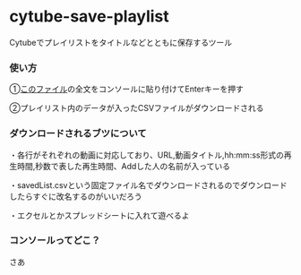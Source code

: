 # cytube-save-playlist
Cytubeでプレイリストをタイトルなどとともに保存するツール

### 使い方
①[このファイル](https://raw.githubusercontent.com/nemota/cytube-save-playlist/master/main.js)の全文をコンソールに貼り付けてEnterキーを押す

②プレイリスト内のデータが入ったCSVファイルがダウンロードされる

### ダウンロードされるブツについて

・各行がそれぞれの動画に対応しており、URL,動画タイトル,hh:mm:ss形式の再生時間,秒数で表した再生時間、Addした人の名前が入っている

・savedList.csvという固定ファイル名でダウンロードされるのでダウンロードしたらすぐに改名するのがいいだろう

・エクセルとかスプレッドシートに入れて遊べるよ

### コンソールってどこ？

さあ
